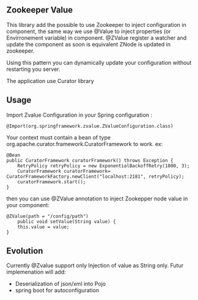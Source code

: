 ## Zookeeper Value

This library add the possible to use Zookeeper to inject configuration in component, the same way we use @Value to inject properties (or Envirronement variable) in component.
@ZValue register a watcher and update the component as soon is equivalent ZNode is updated in zookeeper.

Using this pattern you can dynamically update your configuration without restarting you server.

The application use Curator library

## Usage
Import Zvalue Configuration in your Spring configuration :

```
@Import(org.springframework.zvalue.ZValueConfiguration.class)
```

Your context must contain a bean of type org.apache.curator.framework.CuratorFramework to work.
ex:

```
@Bean
public CuratorFramework curatorFramework() throws Exception {
    RetryPolicy retryPolicy = new ExponentialBackoffRetry(1000, 3);
    CuratorFramework curatorFramework= CuratorFrameworkFactory.newClient("localhost:2181", retryPolicy);
    curatorFramework.start();
}
```

then you can use @ZValue annotation to inject Zookepper node value in your component:

```
@ZValue(path = "/config/path")
    public void setValue(String value) {
    this.value = value;
}
```

## Evolution
Currently @Zvalue support only Injection of value as String only. Futur implemenation will add:

- Deserialization of json/xml into Pojo
- spring boot for autoconfiguration